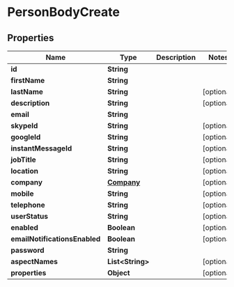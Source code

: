 # PersonBodyCreate

## Properties
Name | Type | Description | Notes
------------ | ------------- | ------------- | -------------
**id** | **String** |  | 
**firstName** | **String** |  | 
**lastName** | **String** |  |  [optional]
**description** | **String** |  |  [optional]
**email** | **String** |  | 
**skypeId** | **String** |  |  [optional]
**googleId** | **String** |  |  [optional]
**instantMessageId** | **String** |  |  [optional]
**jobTitle** | **String** |  |  [optional]
**location** | **String** |  |  [optional]
**company** | [**Company**](Company.md) |  |  [optional]
**mobile** | **String** |  |  [optional]
**telephone** | **String** |  |  [optional]
**userStatus** | **String** |  |  [optional]
**enabled** | **Boolean** |  |  [optional]
**emailNotificationsEnabled** | **Boolean** |  |  [optional]
**password** | **String** |  | 
**aspectNames** | **List&lt;String&gt;** |  |  [optional]
**properties** | **Object** |  |  [optional]
